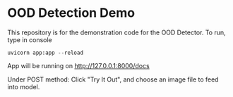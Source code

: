 
# OOD Detection Demo

This repository is for the demonstration code for the OOD Detector. To run, type in console

    uvicorn app:app --reload
    
App will be running on http://127.0.0.1:8000/docs

Under POST method: Click "Try It Out", and choose an image file to feed into model.